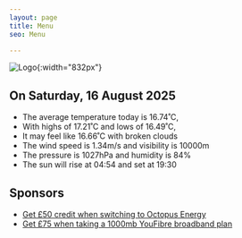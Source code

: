 ```yaml
---
layout: page
title: Menu
seo: Menu

---
```


![Logo](/images/logo.jpg){:width="832px"}

<!-- weather_marker starts -->
## On Saturday, 16 August 2025

- The average temperature today is 16.74˚C,
- With highs of 17.21˚C and lows of 16.49˚C,
- It may feel like 16.66˚C with broken clouds
- The wind speed is 1.34m/s and visibility is 10000m
- The pressure is 1027hPa and humidity is 84%
- The sun will rise at 04:54 and set at 19:30

<!-- weather_marker ends -->

## Sponsors

- [Get £50 credit when switching to Octopus Energy](https://bit.ly/3oD1nnS)
- [Get £75 when taking a 1000mb YouFibre broadband plan](https://aklam.io/91zWhU?)

